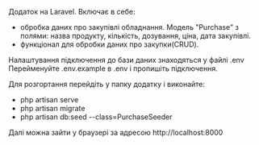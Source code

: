 Додаток на Laravel. 
Включає в себе: 
- обробка даних про закупівлі обладнання. Модель "Purchase" з полями: назва продукту, кількість, дозування, ціна, дата закупівлі.
- функціонал для обробки даних про закупки(CRUD).

Налаштування підключення до бази даних знаходяться у файлі .env
Перейменуйте .env.example в .env і пропишіть підключення. 

Для розгортання перейдіть у папку додатку і виконайте:
- php artisan serve
- php artisan migrate
- php artisan db:seed --class=PurchaseSeeder

Далі можна зайти у браузері за адресою http://localhost:8000